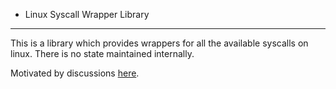 * Linux Syscall Wrapper Library
---

This is a library which provides wrappers for all the available syscalls on
linux. There is no state maintained internally.

Motivated by discussions [here](https://lwn.net/Articles/655034/).

